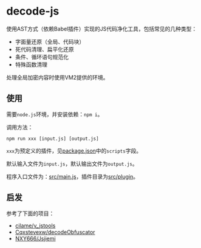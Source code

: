 # decode-js

使用AST方式（依赖Babel插件）实现的JS代码净化工具，包括常见的几种类型：

* 字面量还原（全局、代码块）
* 死代码清理、扁平化还原
* 条件、循环语句规范化
* 特殊函数清理

处理全局加密内容时使用VM2提供的环境。

## 使用

需要`node.js`环境，并安装依赖：`npm i`。

调用方法：

```shell
npm run xxx [input.js] [output.js]
```

`xxx`为预定义的插件，见[package.json](package.json)中的`scripts`字段。

默认输入文件为`input.js`，默认输出文件为`output.js`。

程序入口文件为：[src/main.js](src/main.js)，插件目录为[src/plugin](src/plugin)。

## 启发

参考了下面的项目：

* [cilame/v_jstools](https://github.com/cilame/v_jstools)
* [Cqxstevexw/decodeObfuscator](https://github.com/Cqxstevexw/decodeObfuscator)
* [NXY666/Jsjiemi](https://github.com/NXY666/Jsjiemi)


